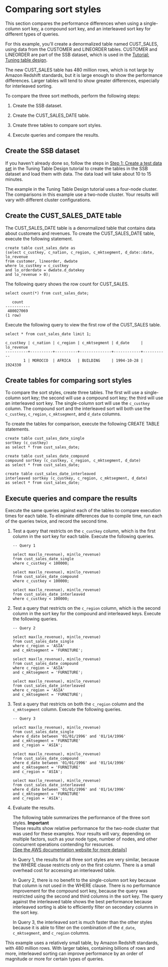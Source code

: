 # Comparing sort styles<a name="t_Sorting_data-compare-sort-styles"></a>

This section compares the performance differences when using a single\-column sort key, a compound sort key, and an interleaved sort key for different types of queries\. 

For this example, you'll create a denormalized table named CUST\_SALES, using data from the CUSTOMER and LINEORDER tables\. CUSTOMER and LINEORDER are part of the SSB dataset, which is used in the [Tutorial: Tuning table design](tutorial-tuning-tables.md)\.

The new CUST\_SALES table has 480 million rows, which is not large by Amazon Redshift standards, but it is large enough to show the performance differences\. Larger tables will tend to show greater differences, especially for interleaved sorting\. 

To compare the three sort methods, perform the following steps: 

1. Create the SSB dataset\.

1. Create the CUST\_SALES\_DATE table\. 

1. Create three tables to compare sort styles\. 

1. Execute queries and compare the results\. 

## Create the SSB dataset<a name="t_Sorting_data-compare-sort-styles-create-ssb"></a>

If you haven't already done so, follow the steps in [Step 1: Create a test data set](tutorial-tuning-tables-create-test-data.md) in the Tuning Table Design tutorial to create the tables in the SSB dataset and load them with data\. The data load will take about 10 to 15 minutes\.

The example in the Tuning Table Design tutorial uses a four\-node cluster\. The comparisons in this example use a two\-node cluster\. Your results will vary with different cluster configurations\. 

## Create the CUST\_SALES\_DATE table<a name="t_Sorting_data-compare-sort-styles-create-cust_sales"></a>

The CUST\_SALES\_DATE table is a denormalized table that contains data about customers and revenues\. To create the CUST\_SALES\_DATE table, execute the following statement\.

```
create table cust_sales_date as
(select c_custkey, c_nation, c_region, c_mktsegment, d_date::date, lo_revenue
from customer, lineorder, dwdate
where lo_custkey = c_custkey 
and lo_orderdate = dwdate.d_datekey
and lo_revenue > 0);
```

The following query shows the row count for CUST\_SALES\.

```
select count(*) from cust_sales_date;

   count
-----------
 480027069
(1 row)
```

Execute the following query to view the first row of the CUST\_SALES table\.

```
select * from cust_sales_date limit 1;

c_custkey | c_nation | c_region | c_mktsegment | d_date     | lo_revenue
----------+----------+----------+--------------+------------+-----------
        1 | MOROCCO  | AFRICA   | BUILDING     | 1994-10-28 |    1924330
```

## Create tables for comparing sort styles<a name="t_Sorting_data-compare-sort-styles-create-comparison-tables"></a>

To compare the sort styles, create three tables\. The first will use a single\-column sort key; the second will use a compound sort key; the third will use an interleaved sort key\. The single\-column sort will use the `c_custkey` column\. The compound sort and the interleaved sort will both use the `c_custkey`, `c_region`, `c_mktsegment`, and `d_date` columns\.

To create the tables for comparison, execute the following CREATE TABLE statements\.

```
create table cust_sales_date_single
sortkey (c_custkey)
as select * from cust_sales_date;

create table cust_sales_date_compound
compound sortkey (c_custkey, c_region, c_mktsegment, d_date)
as select * from cust_sales_date;

create table cust_sales_date_interleaved
interleaved sortkey (c_custkey, c_region, c_mktsegment, d_date)
as select * from cust_sales_date;
```

## Execute queries and compare the results<a name="t_Sorting_data-compare-sort-styles-compare-results"></a>

Execute the same queries against each of the tables to compare execution times for each table\. To eliminate differences due to compile time, run each of the queries twice, and record the second time\.

1. Test a query that restricts on the `c_custkey` column, which is the first column in the sort key for each table\. Execute the following queries\.

   ```
   -- Query 1
   
   select max(lo_revenue), min(lo_revenue)
   from cust_sales_date_single
   where c_custkey < 100000;
   
   select max(lo_revenue), min(lo_revenue)
   from cust_sales_date_compound
   where c_custkey < 100000;
   
   select max(lo_revenue), min(lo_revenue)
   from cust_sales_date_interleaved
   where c_custkey < 100000;
   ```

1. Test a query that restricts on the `c_region` column, which is the second column in the sort key for the compound and interleaved keys\. Execute the following queries\.

   ```
   -- Query 2
   
   select max(lo_revenue), min(lo_revenue)
   from cust_sales_date_single
   where c_region = 'ASIA'
   and c_mktsegment = 'FURNITURE';
   
   select max(lo_revenue), min(lo_revenue)
   from cust_sales_date_compound
   where c_region = 'ASIA'
   and c_mktsegment = 'FURNITURE';
   
   select max(lo_revenue), min(lo_revenue)
   from cust_sales_date_interleaved
   where c_region = 'ASIA'
   and c_mktsegment = 'FURNITURE';
   ```

1. Test a query that restricts on both the `c_region` column and the `c_mktsegment` column\. Execute the following queries\.

   ```
   -- Query 3
   
   select max(lo_revenue), min(lo_revenue)
   from cust_sales_date_single
   where d_date between '01/01/1996' and '01/14/1996'
   and c_mktsegment = 'FURNITURE'
   and c_region = 'ASIA';
   
   select max(lo_revenue), min(lo_revenue)
   from cust_sales_date_compound
   where d_date between '01/01/1996' and '01/14/1996'
   and c_mktsegment = 'FURNITURE'
   and c_region = 'ASIA';
   
   select max(lo_revenue), min(lo_revenue)
   from cust_sales_date_interleaved
   where d_date between '01/01/1996' and '01/14/1996'
   and c_mktsegment = 'FURNITURE'
   and c_region = 'ASIA';
   ```

1. Evaluate the results\.

   The following table summarizes the performance of the three sort styles\.
**Important**  
These results show relative performance for the two\-node cluster that was used for these examples\. Your results will vary, depending on multiple factors, such as your node type, number of nodes, and other concurrent operations contending for resources\.     
[\[See the AWS documentation website for more details\]](http://docs.aws.amazon.com/redshift/latest/dg/t_Sorting_data-compare-sort-styles.html)

   In Query 1, the results for all three sort styles are very similar, because the WHERE clause restricts only on the first column\. There is a small overhead cost for accessing an interleaved table\. 

   In Query 2, there is no benefit to the single\-column sort key because that column is not used in the WHERE clause\. There is no performance improvement for the compound sort key, because the query was restricted using the second and third columns in the sort key\. The query against the interleaved table shows the best performance because interleaved sorting is able to efficiently filter on secondary columns in the sort key\. 

   In Query 3, the interleaved sort is much faster than the other styles because it is able to filter on the combination of the `d_date`, `c_mktsegment`, and `c_region` columns\. 

This example uses a relatively small table, by Amazon Redshift standards, with 480 million rows\. With larger tables, containing billions of rows and more, interleaved sorting can improve performance by an order of magnitude or more for certain types of queries\.